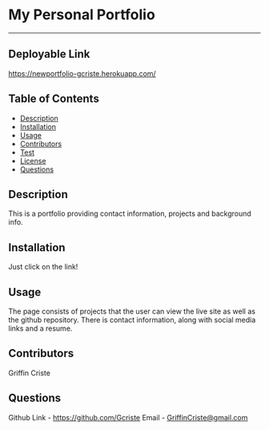 
# My Personal Portfolio
---

## Deployable Link
https://newportfolio-gcriste.herokuapp.com/

## Table of Contents

* [Description](#Description)
* [Installation](#Installation)
* [Usage](#Usage)
* [Contributors](#Contributors)
* [Test](#Test)
* [License](#License)
* [Questions](#Questions)



## Description
This is a portfolio providing contact information, projects and background info.

## Installation 
Just click on the link!

## Usage 
The page consists of projects that the user can view the live site as well as the github repository. There is contact information, along with social media links and a resume.

## Contributors
Griffin Criste

## Questions
Github Link - https://github.com/Gcriste
Email - GriffinCriste@gmail.com
